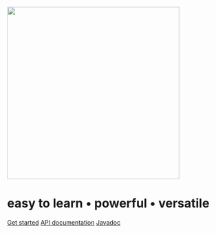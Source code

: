 <div class="wave-container">
	<div class="wave"></div>
</div>

<br />

<a href="/#/intro">
<img class="logo-coverpage" src="/resources/spot_logo_new.svg" width="400">
</a>
<h1>easy to learn • powerful • versatile</h1>



[Get started](intro)
[API documentation](api)
[Javadoc](https://javadoc.io/doc/io.spot-next/spot-core/)

